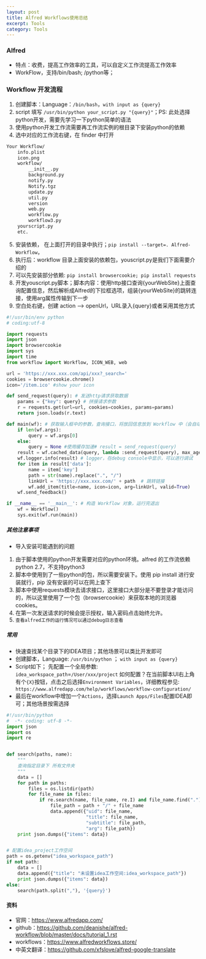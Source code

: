 ```yaml
---
layout: post
title: Alfred Workflows使用总结
excerpt: Tools
category: Tools
---
```


### Alfred
- 特点：收费，提高工作效率的工具，可以自定义工作流提高工作效率
- WorkFlow，支持/bin/bash; /python等；

### Workflow 开发流程
1. 创建脚本：Language：`/bin/bash`，`with input as {query}`
2. script 填写 `/usr/bin/python your_script.py "{query}"`；PS: 此处选择python开发，需要先学习一下python简单的语法
3. 使用python开发工作流需要再工作流实例的根目录下安装python的依赖
4. 选中对应的工作流右键，在 finder 中打开
```html
Your Workflow/
    info.plist
    icon.png
    workflow/
        __init__.py
        background.py
        notify.py
        Notify.tgz
        update.py
        util.py
        version
        web.py
        workflow.py
        workflow3.py
    yourscript.py
    etc.
```
5. 安装依赖， 在上面打开的目录中执行；`pip install --target=. Alfred-Workflow`，
6. 执行后：workflow 目录上面安装的依赖包，youscript.py是我们下面需要介绍的
7. 可以先安装部分依赖: `pip install browsercookie; pip install requests`
8. 开发youscript.py脚本；脚本内容：使用http接口查询{yourWebSite}上面查询配置信息，然后解析成Alfred的下拉框选项，组装{yourWebSite}的跳转连接，使用arg属性传输到下一步
9. 空白处右键，创建 action --> openUrl，URL录入{query}或者采用其他方式

```python
#!/usr/bin/env python
# coding:utf-8

import requests
import json
import browsercookie
import sys
import time
from workflow import Workflow, ICON_WEB, web

url = 'https://xxx.xxx.com/api/xxx?_search='
cookies = browsercookie.chrome()
icon='/item.ico' #show your icon

def send_request(query): # 发送http请求获取数据
    params = {"key": query} # 拼接请求参数
    r = requests.get(url=url, cookies=cookies, params=params)
    return json.loads(r.text)

def main(wf): # 获取输入框中的参数，查询接口，将放回信息放到 Workflow 中（会自动转换成 XML），alfred 选中对应item 回车会将 arg 作为参数传递到下一个操作对象
    if len(wf.args):
        query = wf.args[0]
    else:
        query = None #使用缓存加速# result = send_request(query)
    result = wf.cached_data(query, lambda :send_request(query), max_age=60)
    wf.logger.info(result) # logger，在debug console中显示，可以进行调试
    for item in result['data']:
        name = item['key']
        path = str(name).replace(".", "/")
        linkUrl = 'https://xxx.xxx.com/' + path  # 跳转链接
        wf.add_item(title=name, icon=icon, arg=linkUrl, valid=True)
    wf.send_feedback()

if __name__ == '__main__': # 构造 Workflow 对象，运行完退出
    wf = Workflow()
    sys.exit(wf.run(main))
```

##### 其他注意事项
- 导入安装可能遇到的问题
1. 由于脚本使用的python开发需要对应的python环境。alfred 的工作流依赖 python 2.7，不支持python3
2. 脚本中使用到了一些python的包，所以需要安装下。使用 pip install 进行安装就行，pip 没有安装的可以在网上查下
3. 脚本中使用requests模块去请求接口，这里接口大部分是不要登录才能访问的，所以这里使用了一个包（browsercookie）来获取本地的浏览器 cookies。
4. 在第一次发送请求的时候会提示授权，输入密码点击始终允许。
5. `查看alfred工作的运行情况可以通过debug日志查看`


##### 常用
- 快速查找某个目录下的IDEA项目；其他场景可以类比开发即可
- 创建脚本，Language: `/usr/bin/python` ； `with input as {query}`
- Script如下； 先配置一个全局参数: `idea_workspace_path`=`/User/xxx/project` 如何配置？在当前脚本UI右上角有个`{X}`按钮，点击之后选择`Environment Variables`，详细教程参见: `https://www.alfredapp.com/help/workflows/workflow-configuration/`
- 最后在workflow中增加一个`Actions`，选择`Launch Apps/Files`配置IDEA即可；其他场景按需选择

```python
#!/usr/bin/python
#  -*- coding: utf-8 -*-
import json
import os
import re


def search(paths, name):
    """
    查询指定目录下 所有文件夹
    """
    data = []
    for path in paths:
        files = os.listdir(path)
        for file_name in files:
            if re.search(name, file_name, re.I) and file_name.find(".") == -1:
                file_path = path + "/" + file_name
                data.append({"uid": file_name,
                             "title": file_name,
                             "subtitle": file_path,
                             "arg": file_path})
    print json.dumps({"items": data})


# 配置idea_project工作空间
path = os.getenv("idea_workspace_path")
if not path:
    data = []
    data.append({"title": "未设置idea工作空间:idea_workspace_path"})
    print json.dumps({"items": data})
else:
    search(path.split(","), '{query}')
```

#### 资料
- 官网：https://www.alfredapp.com/
- github：https://github.com/deanishe/alfred-workflow/blob/master/docs/tutorial_1.rst
- workflows：https://www.alfredworkflows.store/
- 中英文翻译：https://github.com/xfslove/alfred-google-translate
